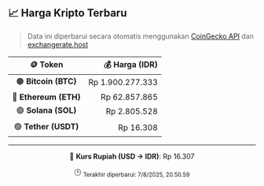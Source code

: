 

<!-- HARGA_KRIPTO -->
## 📈 Harga Kripto Terbaru

> Data ini diperbarui secara otomatis menggunakan [CoinGecko API](https://www.coingecko.com/) dan [exchangerate.host](https://exchangerate.host/)

<div align="center">

| 🪙 Token | 💰 Harga (IDR) |
|:------:|---------------:|
| 🟠 **Bitcoin (BTC)**   | Rp 1.900.277.333 |
| 🔵 **Ethereum (ETH)**  | Rp 62.857.865 |
| 🟣 **Solana (SOL)**    | Rp 2.805.528 |
| 🟢 **Tether (USDT)**   | Rp 16.308 |

---

💱 **Kurs Rupiah (USD → IDR)**: Rp 16.307

🕒 <sub>Terakhir diperbarui: 7/8/2025, 20.50.59</sub>

</div>
<!-- /HARGA_KRIPTO -->